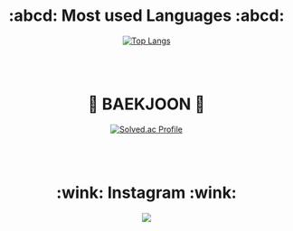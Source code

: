 <!--
<div align=center><h1>:book: Tech Stack :book:</h1></div>
<div align=center><h3>Techs that I've used at least once!</h3></div>
<div align=center>
  <img src="https://img.shields.io/badge/C-A8B9CC?style=flat-square&logo=C&logoColor=white">
  <img src="https://img.shields.io/badge/C++-00599C?style=flat-square&logo=C%2B%2B&logoColor=white">
  <img src="https://img.shields.io/badge/Java-2C2255?style=flat-square&logo=Eclipse IDE&logoColor=white"/>
  <img src="https://img.shields.io/badge/Kotlin-7F52FF?style=flat-square&logo=Kotlin&logoColor=white">
  <img src="https://img.shields.io/badge/Swift-F05138?style=flat-square&logo=Swift&logoColor=white">
  <img src="https://img.shields.io/badge/Python-3766AB?style=flat-square&logo=Python&logoColor=white">
  <img src="https://img.shields.io/badge/R-276DC3?style=flat-square&logo=R&logoColor=white">
  <br>
  <img src="https://img.shields.io/badge/Spring-6DB33F?style=flat-square&logo=Spring&logoColor=white">
  <img src="https://img.shields.io/badge/Spring Boot-6DB33F?style=flat-square&logo=Spring Boot&logoColor=white">
  <img src="https://img.shields.io/badge/Amazon AWS-232F3E?style=flat-square&logo=Amazon AWS&logoColor=white">
  <img src="https://img.shields.io/badge/Amazon EC2-FF9900?style=flat-square&logo=Amazon EC2&logoColor=white">
  <img src="https://img.shields.io/badge/Amazon S3-569A31?style=flat-square&logo=Amazon S3&logoColor=white">
  <br>
  <img src="https://img.shields.io/badge/Oracle-F80000?style=flat-square&logo=Oracle&logoColor=white">
  <img src="https://img.shields.io/badge/Firebase-FFCA28?style=flat-square&logo=Firebase&logoColor=black">
  <img src="https://img.shields.io/badge/Docker-2496ED?style=flat-square&logo=Docker&logoColor=white">
  <img src="https://img.shields.io/badge/Google Colab-F9AB00?style=flat-square&logo=Google Colab&logoColor=white">
  <img src="https://img.shields.io/badge/OpenGL-5586A4?style=flat-square&logo=OpenGL&logoColor=white">
  <br>
</div>

<br><br>
-->

<div align=center><h1>:abcd: Most used Languages :abcd:</h1></div>
<div align=center>
  
[![Top Langs](https://github-readme-stats.vercel.app/api/top-langs/?username=wingunkh&layout=compact&hide=jupyter%20notebook)](https://github.com/anuraghazra/github-readme-stats)
</div>

<br><br>

<div align=center><h1>🔎 BAEKJOON 🔎</h1></div>
<div align=center>
  
[![Solved.ac Profile](http://mazassumnida.wtf/api/v2/generate_badge?boj=99gusrms)](https://solved.ac/99gusrms/)
</div>

<br><br>

<div align=center><h1>:wink: Instagram :wink:</h1></div>
<div align=center>
<a href="https://www.instagram.com/whysroot/"><img src="https://img.shields.io/badge/Instagram-E4405F?style=flat-square&logo=Instagram&logoColor=white"/></a>
</div>
